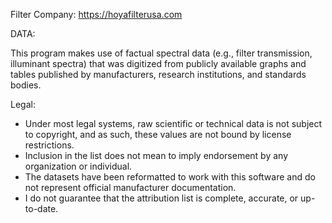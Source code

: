 Filter Company: https://hoyafilterusa.com

DATA:

This program makes use of factual spectral data (e.g., filter transmission, illuminant spectra) that 
was digitized from publicly available graphs and tables published by manufacturers, research institutions, 
and standards bodies. 

Legal:
- Under most legal systems, raw scientific or technical data is not subject to copyright, and as such, 
these values are not bound by license restrictions. 
- Inclusion in the list does not mean to imply endorsement by any organization or individual.
- The datasets have been reformatted to work with this software and do not represent official manufacturer documentation. 
- I do not guarantee that the attribution list is complete, accurate, or up-to-date.